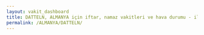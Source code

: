 ```yaml
---
layout: vakit_dashboard
title: DATTELN, ALMANYA için iftar, namaz vakitleri ve hava durumu - ilçe/eyalet seç
permalink: /ALMANYA/DATTELN/
---
```


<script type="text/javascript">
  var GLOBAL_COUNTRY = 'ALMANYA';
  var GLOBAL_CITY = 'DATTELN';
  var GLOBAL_STATE = '';
  var lat = 72;
  var lon = 21;
</script>
